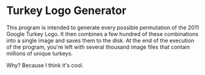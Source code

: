 Turkey Logo Generator
=====================

This program is intended to generate every possible permutation of the 2011 Google Turkey Logo.  It then combines a few hundred of these combinations into a single image and saves them to the disk.  At the end of the execution of the program, you're left with several thousand image files that contain millions of unique turkeys.

Why?  Because I think it's cool.
